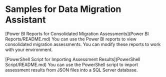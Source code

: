 # Samples for Data Migration Assistant

[Power BI Reports for Consolidated Migration Assessments](Power BI Reports/README.md)
You can use the Power BI reports to view consolidated migration assessments. You can modify these reports to work with your environment.

[PowerShell Script for Importing Assessment Results](PowerShell Script/README.md)
You can use the PowerShell script to import assessment results from JSON files into a SQL Server database.

